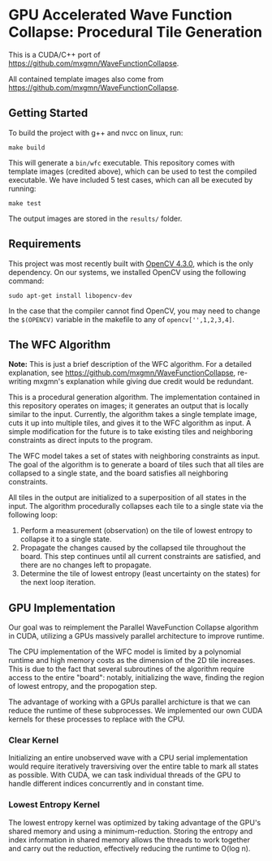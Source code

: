 # GPU Accelerated Wave Function Collapse: Procedural Tile Generation

This is a CUDA/C++ port of https://github.com/mxgmn/WaveFunctionCollapse.

All contained template images also come from https://github.com/mxgmn/WaveFunctionCollapse.

## Getting Started
To build the project with g++ and nvcc on linux, run:

`make build`

This will generate a `bin/wfc` executable. This repository comes with template images (credited above), which can be used to test the compiled executable. We have included 5 test cases, which can all be executed by running:

`make test`

The output images are stored in the `results/` folder.

## Requirements
This project was most recently built with [OpenCV 4.3.0](https://docs.opencv.org/4.3.0/), which is the only dependency. On our systems, we installed OpenCV using the following command:

`sudo apt-get install libopencv-dev`

In the case that the compiler cannot find OpenCV, you may need to change the `$(OPENCV)` variable in the makefile to any of `opencv['',1,2,3,4]`.

## The WFC Algorithm

**Note:** This is just a brief description of the WFC algorithm. For a detailed explanation, see https://github.com/mxgmn/WaveFunctionCollapse, re-writing mxgmn's explanation while giving due credit would be redundant.

This is a procedural generation algorithm. The implementation contained in this repository operates on images; it generates an output that is locally similar to the input. Currently, the algorithm takes a single template image, cuts it up into multiple tiles, and gives it to the WFC algorithm as input. A simple modification for the future is to take existing tiles and neighboring constraints as direct inputs to the program.

The WFC model takes a set of states with neighboring constraints as input. The goal of the algorithm is to generate a board of tiles such that all tiles are collapsed to a single state, and the board satisfies all neighboring constraints.

All tiles in the output are initialized to a superposition of all states in the input. The algorithm procedurally collapses each tile to a single state via the following loop:
1. Perform a measurement (observation) on the tile of lowest entropy to collapse it to a single state.
2. Propagate the changes caused by the collapsed tile throughout the board. This step continues until all current constraints are satisfied, and there are no changes left to propagate.
3. Determine the tile of lowest entropy (least uncertainty on the states) for the next loop iteration.

## GPU Implementation
Our goal was to reimplement the Parallel WaveFunction Collapse algorithm in CUDA, utilizing a GPUs massively parallel architecture to improve runtime.

The CPU implementation of the WFC model is limited by a polynomial runtime and high memory costs as the dimension of the 2D tile increases. This is due to the fact that several subroutines of the algorithm require access to the entire "board": notably, initializing the wave, finding the region of lowest entropy, and the propogation step. 

The advantage of working with a GPUs parallel archicture is that we can reduce the runtime of these subprocesses. 
We implemented our own CUDA kernels for these processes to replace with the CPU.

### Clear Kernel
Initializing an entire unobserved wave with a CPU serial implementation would require iteratively traversiving over the entire table to mark all states as possible. With CUDA, we can task individual threads of the GPU to handle different indices concurrently and in constant time.


### Lowest Entropy Kernel
The lowest entropy kernel was optimized by taking advantage of the GPU's shared memory and using a minimum-reduction. Storing the entropy and index information in shared memory allows the threads to work together and carry out the reduction, effectively reducing the runtime to O(log n).

<!-- ### Propogation -->


